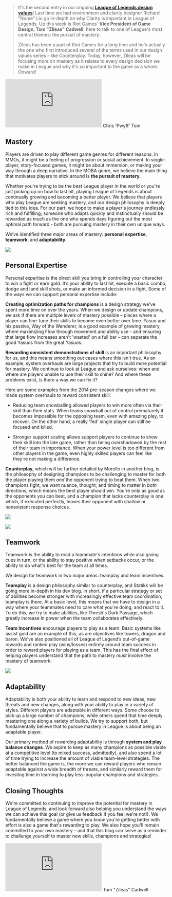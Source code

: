 > It's the second entry in our ongoing [**League of Legends design values**](http://web.archive.org/web/20141016134752/http://na.leagueoflegends.com/en/news/game-updates/features/dev-blog-design-values-league-legends)! Last time we had environment and clarity designer Richard "Nome" Liu go in-depth on why Clarity is important in League of Legends. Up this week is Riot Games' **Vice President of Game Design, Tom "Zileas" Cadwell**, here to talk to one of League's most central themes: the pursuit of mastery.
> 
> Zileas has been a part of Riot Games for a long time and he's actually the one who first introduced several of the terms used in our design values series – like Counterplay. Today, however, Zileas will be focusing more on mastery as it relates to every design decision we make in League and why it's so important to the game as a whole. Onward!

 ![](http://web.archive.org/web/20141016134752im_/http://forums.na.leagueoflegends.com/board/image.php?u=283&dateline=1387558682) Chris ‘Pwyff’ Tom

## Mastery

Players are driven to play different game genres for different reasons. In MMOs, it might be a feeling of progression or social achievement. In single-player, story-focused games, it might be about immersion, or making your way through a deep narrative. In the MOBA genre, we believe the main thing that motivates players to stick around is **the pursuit of mastery.**

Whether you're trying to be the best League player in the world or you're just picking up on how to last hit, playing League of Legends is about continually growing and becoming a better player. We believe that players who play League are seeking mastery, and our design philosophy is deeply tied to this idea. For our part, we hope to make a player's journey endlessly rich and fulfilling; someone who adapts quickly and instinctually should be rewarded as much as the one who spends days figuring out the most optimal path forward - both are pursuing mastery in their own unique ways.

We’ve identified three major areas of mastery: **personal** **expertise**, **teamwork**, and **adaptability**.

[![](http://web.archive.org/web/20141016134752im_/http://riot-web-static.s3.amazonaws.com/images/news/July_2014/DBM/Yasuo_Shield_Screenshot.jpg)](http://web.archive.org/web/20141016134752/http://riot-web-static.s3.amazonaws.com/images/news/July_2014/DBM/Yasuo_Shield_Screenshot.jpg)

## Personal Expertise

Personal expertise is the direct skill you bring in controlling your character to win a fight or earn gold. It’s your ability to last hit, execute a basic combo, dodge and land skill shots, or make an informed decision in a fight. Some of the ways we can support personal expertise include:

**Creating optimization paths for champions** is a design strategy we've spent more time on over the years. When we design or update champions, we ask if there are multiple levels of mastery possible – places where a player can fine-tune their skills to become even better over time. Yasuo and his passive, Way of the Wanderer, is a good example of growing mastery, where maximizing Flow through movement and ability use – and ensuring that large flow increases aren't 'wasted' on a full bar – can separate the good Yasuos from the great Yasuos.

**Rewarding consistent demonstrations of skill** is an important philosophy for us, and this means smoothing out cases where this isn't true. As an example, system overhauls are large projects that try to build more potential for mastery. We continue to look at League and ask ourselves: when and where are players unable to use their skill to shine? And where these problems exist, is there a way we can fix it?

Here are some examples from the 2014 pre-season changes where we made system overhauls to reward consistent skill:

*   Reducing team snowballing allowed players to win more often via their skill than their stats. When teams snowball out of control prematurely it becomes impossible for the opposing team, even with amazing play, to recover. On the other hand, a really 'fed' single player can still be focused and killed. 

*   Stronger support scaling allows support players to continue to show their skill into the late game, rather than being overshadowed by the rest of their team in importance. When your power level is too different from other players in the game, even highly skilled players can feel like they're not making a difference.

**Counterplay,** which will be further detailed by Morello in another blog, is the philosophy of designing champions to be challenging to master for both the player playing them _and_ the opponent trying to beat them. When two champions fight, we want nuance, thought, and timing to matter in _both_ directions, which means the best player should win. You're only as good as the opponents you can beat, and a champion that lacks counterplay is one which, if executed perfectly, leaves their opponent with shallow or nonexistent response choices.

 [![](http://web.archive.org/web/20141016134752im_/http://riot-web-static.s3.amazonaws.com/images/news/July_2014/DBM/Thresh_Screenshot_01.jpg)](http://web.archive.org/web/20141016134752/http://riot-web-static.s3.amazonaws.com/images/news/July_2014/DBM/Thresh_Screenshot_01.jpg) 

 [![](http://web.archive.org/web/20141016134752im_/http://riot-web-static.s3.amazonaws.com/images/news/July_2014/DBM/Thresh_Screenshot_02.jpg)](http://web.archive.org/web/20141016134752/http://riot-web-static.s3.amazonaws.com/images/news/July_2014/DBM/Thresh_Screenshot_02.jpg) 

## Teamwork

Teamwork is the ability to read a teammate's intentions while also giving cues in turn, or the ability to stay positive when setbacks occur, or the ability to do what's best for the team at all times.

We design for teamwork in two major areas: teamplay and team incentives.

**Teamplay** is a design philosophy similar to counterplay, and Statikk will be going more in-depth in his dev blog. In short, if a particular strategy or set of abilities become stronger with increasingly effective team coordination, teamplay is there. At a basic level, this means that we have to design in a way where your teammates need to care what you're doing, and react to it. To do this, we try to make abilities, like Thresh's Dark Passage, which greatly increase in power when the team collaborates effectively. 

**Team Incentives** encourage players to play as a team. Basic systems like assist gold are an example of this, as are objectives like towers, dragon and baron. We've also positioned all of League of Legend’s out-of-game rewards and ranked play (wins/losses) entirely around team success in order to reward players for playing as a team. This has the final effect of helping players understand that the path to mastery _must_ involve the mastery of teamwork.

[![](http://web.archive.org/web/20141016134752im_/http://riot-web-static.s3.amazonaws.com/images/news/July_2014/DBM/KhaZix_evolve.jpg)](http://web.archive.org/web/20141016134752/http://riot-web-static.s3.amazonaws.com/images/news/July_2014/DBM/KhaZix_evolve.jpg)

## Adaptability

Adaptability is both your ability to learn and respond to new ideas, new threats and new changes, along with your ability to play in a variety of styles. Different players are adaptable in different ways. Some choose to pick up a large number of champions, while others spend that time deeply mastering one along a variety of builds. We try to support both, but fundamentally believe that to pursue mastery in League is about being an adaptable player. 

Our primary method of rewarding adaptability is through **system and play balance changes**. We aspire to keep as many champions as possible viable at a competitive level (to mixed success, admittedly), and also spend a lot of time trying to increase the amount of viable team-level strategies. The better balanced the game is, the more we can reward players who remain adaptable against a wide breadth of threats, and similarly reward them for investing time in learning to play less-popular champions and strategies.

## Closing Thoughts

We're committed to continuing to improve the potential for mastery in League of Legends, and look forward also helping you understand the ways we can achieve this goal (or give us feedback if you feel we're not!). We fundamentally believe a game where you _know_ you're getting better with effort is also a game that's rewarding to play. We also hope you'll remain committed to your own mastery – and that this blog can serve as a reminder to challenge yourself to master new skills, champions and strategies!

 ![](http://web.archive.org/web/20141016134752im_/http://forums.na.leagueoflegends.com/board/image.php?u=46&dateline=1361814253) Tom "Zileas" Cadwell